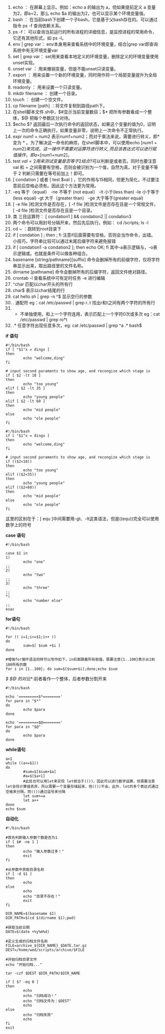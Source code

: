 1. echo ： 在屏幕上显示。例如：echo a 的输出为 a，但如果提前定义 a 变量为2，即a=2，那么 echo $a 的输出为2，也可以显示某个环境变量值。
2. bash ： 在当前bash下创建一个子bash，它是基于父bash存在的。可以通过指令 ps -f 查询依赖关系。
3. ps -f： 可以查询当前运行的所有进程的详细信息，是监控进程的常用命令，它还有其他形式，如 ps -l。
4. env | grep var： env本身用来查看系统中的环境变量，结合|grep var即查询系统中有无环境变量var
5. set | grep var： set用来查看本地定义的环境变量，删除定义的环境变量使用unset实现。
6. unset var ： 用来撤销变量，但是不能unset只读变量。
7. export ： 用来设置一个新的环境变量，同时用作将一个局部变量提升为全局环境变量。
8. readonly ： 用来设置一个只读变量。
9. mkdir filename ： 创建一个目录。
10. touch ： 创建一个空文件。
11.  cp filename [path] ：将文件复制到路径path下。
12.  在shell脚本文件.sh中，$#显示当前变量数目；$* 把所有参数看成一个整体，$@ 把每个参数区分对待。
13.  $echo $? 返回最后一次执行命令的返回状态，如果这个变量的值为0，证明上一次的命令正确执行，如果变量非零，说明上一次命令不正常执行。
14.  expr num1 + num2 表示num1+num2；而对于乘法来说，需要进行转义，即* 变为 \* 。为了解决这一命令的麻烦，在shell脚本中，可以使用echo $[num1+num2]来完成，这一操作不需要对运算符进行转义,而且该表达式可以进行赋值操作，即a=$[num1+num2]。
15.  test $val = 2 用来测试变量是否等于 2 结合$?可以判断是或者否。同时也要注意val 和 = 之间需要有空格，否则会被识别为一个值，自然为真。对于变量不等于 2 判断只需要在等号前加上！即可。
16.  [ condation ] 或者 [ test $val ] ，它的作用与15相同，但更为简化，不过要注意前后空格必须有。因此这个方法更为常用。 
17.  -eq 等于（equal） -ne 不等于 (not equal） -lt 小于(less than) -le 小于等于(less equal) -gt 大于（greater than） -ge 大于等于(greater equal)
18.  [ -e file ]检测文件是否存在，[ -f file ]检测文件是否存在且是一个常规文件， [ -d file ]检测文件是否存在且是一个目录。
19.  类 三目运算符： [ condation1 ] && condation2 || condation3
20.  两个命令可以用封号分隔开来，然后先后执行。例如： cd /scripts; ls -l
21.  cd ~ ：跳转到root目录下
22.  if [ condation ] ; then ; fi 注意if后面需要有空格，否则会当作命令，出错。 小技巧，字符串比较可以通过末尾后缀字符来避免报错
23.  if [ condation1 -a condation2 ]; then echo OK; fi 其中-a表示逻辑与，-o表示逻辑或。也就是条件可以做各种组合。  
24.  basename [string/pathname][suffix] 命令会删掉所有的前缀字符，仅将字符串显示出来，取出路径里的文件名称。
25.  dirname [pathname] 命令会删掉所有的后缀字符，返回文件绝对路径。
26.  crontab -l 查看系统中可有定时任务 -e 进行编辑
27.  ^char  匹配以char开头的所有行
28.  char$ 表示以char结尾的行
29.  cat hello.sh | grep -n  ^$ 显示空行的参数
30.  . 通配符 eg：cat /etc/passwd | grep r..t 找出r和t之间有两个字符的所有行
31.  * 不单独使用，和上一个字符连用，表示匹配上一个字符0次或多次  eg：cat /etc/passwd | grep ro*t
32.  .* 任意字符出现任意多次，eg: cat /etc/passwd | grep ^a .* bash$

**if 语句**
```shell
#!/bin/bash
if [ "$1"x = dingx ]
then
        echo "welcome,ding"
fi

# input second paraments to show age, and recongize which stage is
if [ $2 -lt 18 ]
then
        echo "too young"
elif [ $2 -lt 35 ]
then
        echo "young people"
elif [ $2 -lt 60 ]
then
        echo "mid people"
else
        echo "ole people"
fi
```
```shell
#!/bin/bash
if [ "$1"x = dingx ]
then
        echo "welcome,ding"
fi

# input second paraments to show age, and recongize which stage is
if (($2<18))
then
        echo "too young"
elif (($2<35))
then
        echo "young people"
elif (($2<60))
then
        echo "mid people"
else
        echo "ole people"
fi
```
这里的区别在于：[ equ ]中间需要用-gt、-lt这类语法，但是((equ))完全可以使用数学上的符号


**case 语句**
```shell
#!/bin/bash

case $1 in
1)
        echo "one"
;;
2)
        echo "two"
;;
3)
        echo "three"
;;
*)
        echo "number else"
;;
esac
```

**for语句**
```shell
#!/bin/bash

for (( i=1;i<=$1;i++ ))
do      
        sum=$[ $sum +$i ]
done

#增强for循环语法同样可以写作如下，in后面跟着所有取值，需要注意{1..100}表示从1到100所有的数
for i in {1..100}; do sum=$[$sum+$i];done;echo $sum
```

**$* $@ 的对比**:前者看作一个整体，后者参数分割开来
```shell
#!/bin/bash

echo '=========$*========'
for para in "$*"
do
        echo $para
done

echo '=========$@========'
for para in "$@"
do
        echo $para
done
```

**while语句**
```shell
a=1
while ((a<=$1))
do
        #sum=$[$sum+$a]
        #a=$[$a+1]
        #此处也可以用let来实现 let相当于(())，因此可以进行数学运算，但需要注意let会将计算值丢弃，所以需要一个变量存储起来，但(())不会。此外，let的多个表达式通过空格来分隔，而(())通过逗号来分隔
        let sum+=a
        let a++
done
echo $sum
```
**自动化**
```shell
#!/bin/bash

#首先判断输入参数个数是否为1
if [ $# -ne 1 ]
then
        echo "输入参数过多！"
        exit
fi

#从参数中获取目录名称
if [ -d $1 ]
then
        echo
else
        echo
        echo "目录不存在！"
        exit
fi
        
DIR_NAME=$(basename $1)
DIR_PATH=$(cd $(dirname $1);pwd)

#获取当前日期
DATE=$(date +%y%m%d)

#定义生成的归档文件名称
FILE=archive_${DIR_NAME}_$DATE.tar.gz
DEST=/home/wed/scripts/archive/$FILE

#开始归档目录文件
echo "开始归档..."

tar -czf $DEST $DIR_PATH/$DIR_NAME

if [ $? -eq 0 ]
then
        echo
        echo "归档成功！"
        echo "归档文件为：$DEST"
        echo
else
        echo "归档失败"
        echo
fi
exit
```
